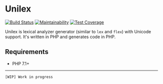 # Unilex

[![Build Status](https://travis-ci.org/remorhaz/php-unilex.svg?branch=master)](https://travis-ci.org/remorhaz/php-unilex)
[![Maintainability](https://api.codeclimate.com/v1/badges/86f9f83bebfb4d44a210/maintainability)](https://codeclimate.com/github/remorhaz/php-unilex/maintainability)
[![Test Coverage](https://api.codeclimate.com/v1/badges/86f9f83bebfb4d44a210/test_coverage)](https://codeclimate.com/github/remorhaz/php-unilex/test_coverage)

Unilex is lexical analyzer generator (similar to `lex` and `flex`) with Unicode support.
It's written in PHP and generates code in PHP.

## Requirements
* PHP 7.1+

***

```
[WIP] Work in progress
```
